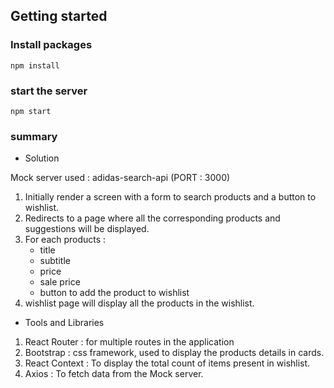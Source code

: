 ## Getting started

### Install packages
```
npm install
```
### start the server
```
npm start
```
 
### summary

- Solution

Mock server used : adidas-search-api (PORT : 3000)

1.  Initially render a screen with a form to search products and a button to wishlist.
2.  Redirects to a page where all the corresponding products and suggestions will be displayed.
3.  For each products : 
    - title
    - subtitle
    - price
    - sale price
    - button to add the product to wishlist
4. wishlist page will display all the products in the wishlist.


-  Tools and Libraries

1.  React Router : for multiple routes in the application
2.  Bootstrap : css framework, used to display the products details in cards.
3.  React Context : To display the total count of items present in wishlist.
4.  Axios : To fetch data from the Mock server.

